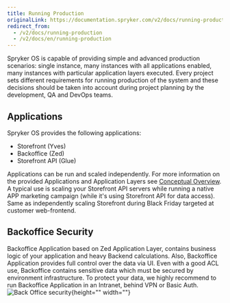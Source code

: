```yaml
---
title: Running Production
originalLink: https://documentation.spryker.com/v2/docs/running-production
redirect_from:
  - /v2/docs/running-production
  - /v2/docs/en/running-production
---
```


Spryker OS is capable of providing simple and advanced production scenarios: single instance, many instances with all applications enabled, many instances with particular application layers executed. Every project sets different requirements for running production of the system and these decisions should be taken into account during project planning by the development, QA and DevOps teams.

## Applications
Spryker OS provides the following applications:

* Storefront (Yves)
* Backoffice (Zed)
* Storefront API (Glue)

Applications can be run and scaled independently. For more information on the provided Applications and Application Layers see [Conceptual Overview](/docs/scos/dev/developer-guides/201903.0/architecture-guide/conceptual-overview.html).
A typical use is scaling your Storefront API servers while running a native APP marketing campaign (while it's using Storefront API for data access). Same as independently scaling Storefront during Black Friday targeted at customer web-frontend.

## Backoffice Security
Backoffice Application based on Zed Application Layer, contains business logic of your application and heavy Backend calculations. Also, Backoffice Application provides full control over the data via UI.
Even with a good ACL use, Backoffice contains sensitive data which must be secured by environment infrastructure. To protect your data, we highly recommend to run Backoffice Application in an Intranet, behind VPN or Basic Auth.
![Back Office security](https://spryker.s3.eu-central-1.amazonaws.com/docs/Developer+Guide/Running+Production/spryker-applications-in-hosting-env.png){height="" width=""}
